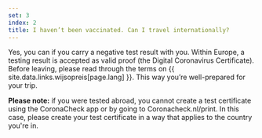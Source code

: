 ```yaml
---
set: 3
index: 2
title: I haven’t been vaccinated. Can I travel internationally?
---
```

Yes, you can if you carry a negative test result with you. Within Europe, a testing result is accepted as valid proof (the Digital Coronavirus Certificate). Before leaving, please read through the terms on  {{ site.data.links.wijsopreis[page.lang] }}. This way you’re well-prepared for your trip. 

**Please note:** if you were tested abroad, you cannot create a test certificate using the CoronaCheck app or by going to Coronacheck.nl/print. In this case, please create your test certificate in a way that applies to the country you're in.
